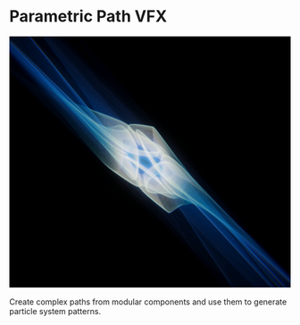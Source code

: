 # Parametric Path VFX
![Example](https://raw.githubusercontent.com/IxxyXR/ParametricPaths-VFX/master/Screenshots/example.png "Example")

Create complex paths from modular components and use them to generate particle system patterns. 